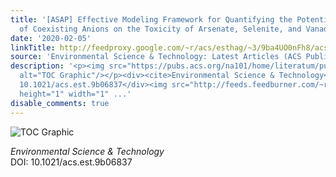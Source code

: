 ```yaml
---
title: '[ASAP] Effective Modeling Framework for Quantifying the Potential Impacts
  of Coexisting Anions on the Toxicity of Arsenate, Selenite, and Vanadate'
date: '2020-02-05'
linkTitle: http://feedproxy.google.com/~r/acs/esthag/~3/9ba4UO0nFh8/acs.est.9b06837
source: 'Environmental Science & Technology: Latest Articles (ACS Publications)'
description: '<p><img src="https://pubs.acs.org/na101/home/literatum/publisher/achs/journals/content/esthag/0/esthag.ahead-of-print/acs.est.9b06837/20200205/images/medium/es9b06837_0004.gif"
  alt="TOC Graphic"/></p><div><cite>Environmental Science & Technology</cite></div><div>DOI:
  10.1021/acs.est.9b06837</div><img src="http://feeds.feedburner.com/~r/acs/esthag/~4/9ba4UO0nFh8"
  height="1" width="1" ...'
disable_comments: true
---
```

<p><img src="https://pubs.acs.org/na101/home/literatum/publisher/achs/journals/content/esthag/0/esthag.ahead-of-print/acs.est.9b06837/20200205/images/medium/es9b06837_0004.gif" alt="TOC Graphic"/></p><div><cite>Environmental Science & Technology</cite></div><div>DOI: 10.1021/acs.est.9b06837</div><img src="http://feeds.feedburner.com/~r/acs/esthag/~4/9ba4UO0nFh8" height="1" width="1" ...